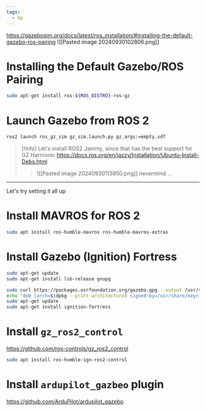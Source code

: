 ```yaml
---
tags:
  - bp
---
```

https://gazebosim.org/docs/latest/ros_installation/#installing-the-default-gazebo-ros-pairing
![[Pasted image 20240930102806.png]]
# Installing the Default Gazebo/ROS Pairing
```bash
sudo apt-get install ros-${ROS_DISTRO}-ros-gz
```

# Launch Gazebo from ROS 2
```bash
ros2 launch ros_gz_sim gz_sim.launch.py gz_args:=empty.sdf
```

> [!info] Let's install ROS2 Jammy, since that has the best support for GZ Harmonic https://docs.ros.org/en/jazzy/Installation/Ubuntu-Install-Debs.html
>> ![[Pasted image 20240930113950.png]]
>> nevermind ...

---
Let's try setting it all up

# Install MAVROS for ROS 2
```bash
sudo apt install ros-humble-mavros ros-humble-mavros-extras
```

# Install Gazebo (Ignition) Fortress
```bash
sudo apt-get update
sudo apt-get install lsb-release gnupg

sudo curl https://packages.osrfoundation.org/gazebo.gpg --output /usr/share/keyrings/pkgs-osrf-archive-keyring.gpg
echo "deb [arch=$(dpkg --print-architecture) signed-by=/usr/share/keyrings/pkgs-osrf-archive-keyring.gpg] http://packages.osrfoundation.org/gazebo/ubuntu-stable $(lsb_release -cs) main" | sudo tee /etc/apt/sources.list.d/gazebo-stable.list > /dev/null
sudo apt-get update
sudo apt-get install ignition-fortress
```

# Install `gz_ros2_control`
https://github.com/ros-controls/gz_ros2_control
```bash
sudo apt install ros-humble-ign-ros2-control
```

# Install `ardupilot_gazbeo` plugin
https://github.com/ArduPilot/ardupilot_gazebo
```bash

```